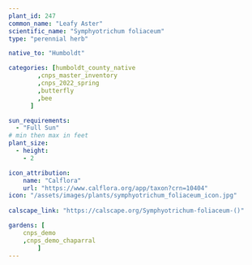 ```yaml
---
plant_id: 247 
common_name: "Leafy Aster"
scientific_name: "Symphyotrichum foliaceum"
type: "perennial herb"

native_to: "Humboldt"

categories: [humboldt_county_native
        ,cnps_master_inventory
        ,cnps_2022_spring
        ,butterfly
        ,bee
      ]

sun_requirements:
  - "Full Sun"
# min then max in feet
plant_size:
  - height: 
    - 2 

icon_attribution: 
    name: "Calflora"
    url: "https://www.calflora.org/app/taxon?crn=10404"
icon: "/assets/images/plants/symphyotrichum_foliaceum_icon.jpg"
 
calscape_link: "https://calscape.org/Symphyotrichum-foliaceum-()"

gardens: [
    cnps_demo
    ,cnps_demo_chaparral
        ]
---
```

